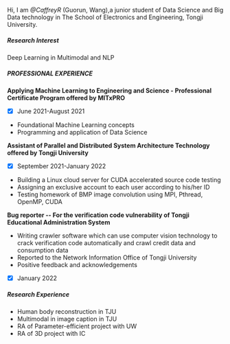 Hi, I am _@CaffreyR_ (Guorun, Wang),a junior student of Data Science and Big Data technology in The School of Electronics and Engineering, Tongji University. 



##### Research Interest

Deep Learning in Multimodal and NLP

##### PROFESSIONAL EXPERIENCE

 **Applying Machine Learning to Engineering and Science - Professional Certificate Program offered by MITxPRO**

- [x] June 2021-August 2021

- Foundational Machine Learning concepts
- Programming and application of Data Science

**Assistant of Parallel and Distributed System Architecture Technology offered by Tongji University**

- [x] September 2021-January 2022

- Building a Linux cloud server for CUDA accelerated source code testing
- Assigning an exclusive account to each user according to his/her ID
- Testing homework of BMP image convolution using MPI, Pthread, OpenMP, CUDA

**Bug reporter -- For the verification code vulnerability of Tongji Educational Administration System**

- Writing crawler software which can use computer vision technology to crack verification code automatically and crawl credit data and consumption data
- Reported to the Network Information Office of Tongji University
- Positive feedback and acknowledgements

- [x] January 2022

##### Research Experience
- Human body reconstruction in TJU
- Multimodal in image caption in TJU
- RA of Parameter-efficient project with UW
- RA of 3D project with IC

